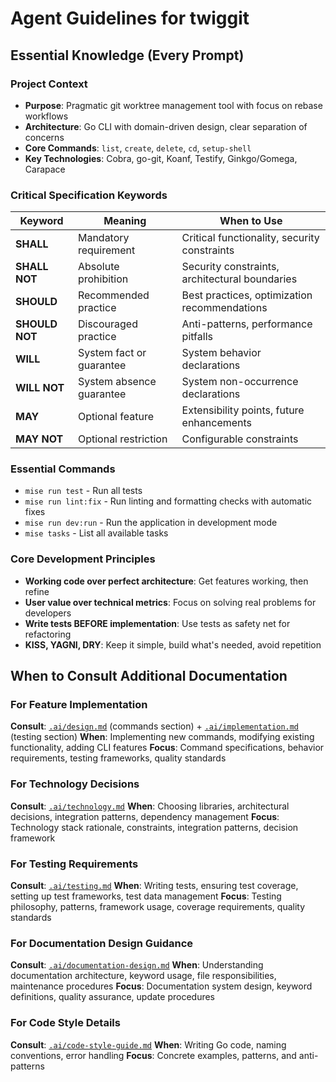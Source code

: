 # Agent Guidelines for twiggit

## Essential Knowledge (Every Prompt)

### Project Context

- **Purpose**: Pragmatic git worktree management tool with focus on rebase workflows
- **Architecture**: Go CLI with domain-driven design, clear separation of concerns
- **Core Commands**: `list`, `create`, `delete`, `cd`, `setup-shell`
- **Key Technologies**: Cobra, go-git, Koanf, Testify, Ginkgo/Gomega, Carapace

### Critical Specification Keywords

| Keyword        | Meaning                  | When to Use                                    |
| -------------- | ------------------------ | ---------------------------------------------- |
| **SHALL**      | Mandatory requirement    | Critical functionality, security constraints   |
| **SHALL NOT**  | Absolute prohibition     | Security constraints, architectural boundaries |
| **SHOULD**     | Recommended practice     | Best practices, optimization recommendations   |
| **SHOULD NOT** | Discouraged practice     | Anti-patterns, performance pitfalls            |
| **WILL**       | System fact or guarantee | System behavior declarations                   |
| **WILL NOT**   | System absence guarantee | System non-occurrence declarations             |
| **MAY**        | Optional feature         | Extensibility points, future enhancements      |
| **MAY NOT**    | Optional restriction     | Configurable constraints                       |

### Essential Commands

- `mise run test` - Run all tests
- `mise run lint:fix` - Run linting and formatting checks with automatic fixes
- `mise run dev:run` - Run the application in development mode
- `mise tasks` - List all available tasks

### Core Development Principles

- **Working code over perfect architecture**: Get features working, then refine
- **User value over technical metrics**: Focus on solving real problems for developers
- **Write tests BEFORE implementation**: Use tests as safety net for refactoring
- **KISS, YAGNI, DRY**: Keep it simple, build what's needed, avoid repetition

## When to Consult Additional Documentation

### For Feature Implementation

**Consult**: [`.ai/design.md`](.ai/design.md) (commands section) + [`.ai/implementation.md`](.ai/implementation.md) (testing section)
**When**: Implementing new commands, modifying existing functionality, adding CLI features
**Focus**: Command specifications, behavior requirements, testing frameworks, quality standards

### For Technology Decisions

**Consult**: [`.ai/technology.md`](.ai/technology.md)
**When**: Choosing libraries, architectural decisions, integration patterns, dependency management
**Focus**: Technology stack rationale, constraints, integration patterns, decision framework

### For Testing Requirements

**Consult**: [`.ai/testing.md`](.ai/testing.md)
**When**: Writing tests, ensuring test coverage, setting up test frameworks, test data management
**Focus**: Testing philosophy, patterns, framework usage, coverage requirements, quality standards

### For Documentation Design Guidance

**Consult**: [`.ai/documentation-design.md`](.ai/documentation-design.md)
**When**: Understanding documentation architecture, keyword usage, file responsibilities, maintenance procedures
**Focus**: Documentation system design, keyword definitions, quality assurance, update procedures

### For Code Style Details

**Consult**: [`.ai/code-style-guide.md`](.ai/code-style-guide.md)
**When**: Writing Go code, naming conventions, error handling
**Focus**: Concrete examples, patterns, and anti-patterns


